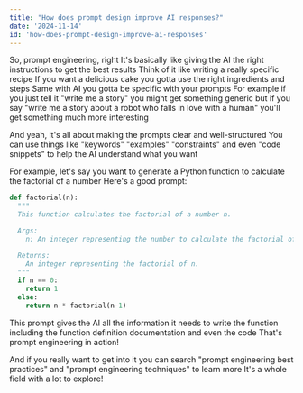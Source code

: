 ```yaml
---
title: "How does prompt design improve AI responses?"
date: '2024-11-14'
id: 'how-does-prompt-design-improve-ai-responses'
---
```


So, prompt engineering, right  It's basically like  giving the AI the right instructions  to get the best results  Think of it like writing a really specific recipe  If you want a delicious cake  you gotta use the right ingredients and steps  Same with AI  you gotta be specific with your prompts  For example  if you just tell it  "write me a story"  you might get something generic  but if you say  "write me a story about a robot who falls in love with a human"  you'll get something much more interesting  

And yeah,  it's all about  making the prompts clear  and  well-structured  You can use things like  "keywords"  "examples"  "constraints"  and even  "code snippets"  to help the AI understand what you want 

For example, let's say you want to generate a Python function  to calculate the factorial of a number  Here's a good prompt:

```python
def factorial(n):
  """
  This function calculates the factorial of a number n.

  Args:
    n: An integer representing the number to calculate the factorial of.

  Returns:
    An integer representing the factorial of n.
  """
  if n == 0:
    return 1
  else:
    return n * factorial(n-1)
```

This prompt gives the AI  all the information it needs  to write the function  including the function definition  documentation  and even the code  That's prompt engineering in action!

And if you really want to get into it  you can search "prompt engineering best practices"  and "prompt engineering techniques"  to learn more  It's a whole field  with a lot to explore!
